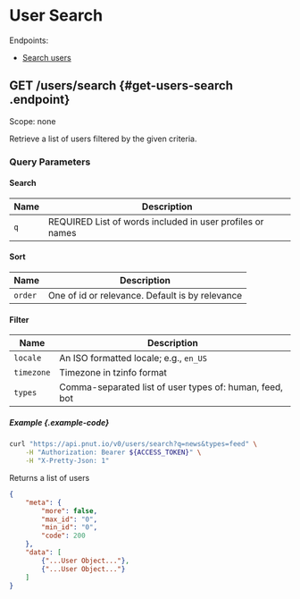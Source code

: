 # User Search

Endpoints:

* [Search users](#get-users-search)


## <span class="method method-get">GET</span> /users/search {#get-users-search .endpoint}

Scope: <span class="endpoint-meta">none</span>

Retrieve a list of users filtered by the given criteria.

### Query Parameters

#### Search

Name|Description
-|-
`q`|REQUIRED List of words included in user profiles or names

#### Sort

Name|Description
-|-
`order`|One of id or relevance. Default is by relevance

#### Filter

Name|Description
-|-
`locale`|An ISO formatted locale; e.g., `en_US`
`timezone`|Timezone in tzinfo format
`types`|Comma-separated list of user types of: human, feed, bot

##### Example {.example-code}

```bash
curl "https://api.pnut.io/v0/users/search?q=news&types=feed" \
    -H "Authorization: Bearer ${ACCESS_TOKEN}" \
    -H "X-Pretty-Json: 1"
```

Returns a list of users

```json
{
    "meta": {
        "more": false,
        "max_id": "0",
        "min_id": "0",
        "code": 200
    },
    "data": [
        {"...User Object..."},
        {"...User Object..."}
    ]
}
```